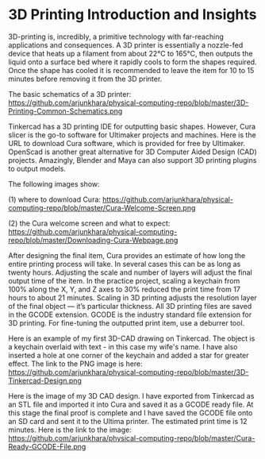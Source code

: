<h1>3D Printing Introduction and Insights</h1>

3D-printing is, incredibly, a primitive technology with far-reaching applications and consequences. A 3D printer is essentially a nozzle-fed device that heats up a filament from about 22°C to 165°C, then outputs the liquid onto a surface bed where it rapidly cools to form the shapes required. Once the shape has cooled it is recommended to leave the item for 10 to 15 minutes before removing it from the 3D printer.

The basic schematics of a 3D printer:
https://github.com/arjunkhara/physical-computing-repo/blob/master/3D-Printing-Common-Schematics.png

Tinkercad has a 3D printing IDE for outputting basic shapes. However, Cura slicer is the go-to software for Ultimaker projects and machines. Here is the URL to download Cura software, which is provided for free by Ultimaker. OpenScad is another great alternative for 3D Computer Aided Design (CAD) projects. Amazingly, Blender and Maya can also support 3D printing plugins to output models.

The following images show:

(1) where to download Cura:
https://github.com/arjunkhara/physical-computing-repo/blob/master/Cura-Welcome-Screen.png

(2) the Cura welcome screen and what to expect:
https://github.com/arjunkhara/physical-computing-repo/blob/master/Downloading-Cura-Webpage.png

After designing the final item, Cura provides an estimate of how long the entire printing process will take. In several cases this can be as long as twenty hours. Adjusting the scale and number of layers will adjust the final output time of the item. In the practice project, scaling a keychain from 100% along the X, Y, and Z axes to 30% reduced the print time from 17 hours to about 21 minutes. Scaling in 3D printing adjusts the resolution layer of the final object — it’s particular thickness. All 3D printing files are saved in the GCODE extension. GCODE is the industry standard file extension for 3D printing. For fine-tuning the outputted print item, use a deburrer tool.

Here is an example of my first 3D-CAD drawing on Tinkercad. The object is a keychain overlaid with text - in this case my wife's name. I have also inserted a hole at one corner of the keychain and added a star for greater effect. The link to the PNG image is here: https://github.com/arjunkhara/physical-computing-repo/blob/master/3D-Tinkercad-Design.png

Here is the image of my 3D CAD design. I have exported from Tinkercad as an STL file and imported it into Cura and saved it as a GCODE ready file. At this stage the final proof is complete and I have saved the GCODE file onto an SD card and sent it to the Ultima printer. The estimated print time is 12 minutes. Here is the link to the image: https://github.com/arjunkhara/physical-computing-repo/blob/master/Cura-Ready-GCODE-File.png
